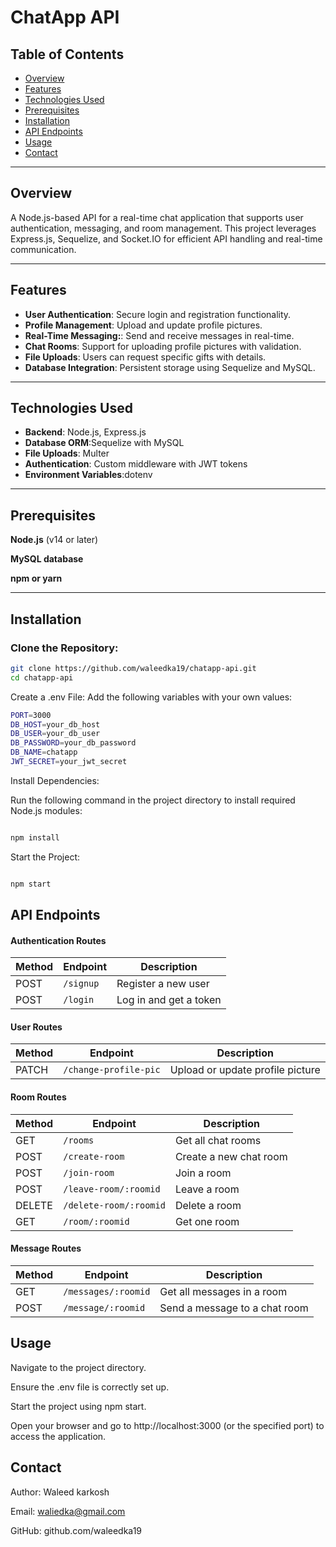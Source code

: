 # ChatApp API

## Table of Contents

- [Overview](#overview)
- [Features](#features)
- [Technologies Used](#technologies-used)
- [Prerequisites](#Prerequisites)
- [Installation](#installation)
- [API Endpoints](#api-endpoints)
- [Usage](#usage)
- [Contact](#contact)

---

## Overview

A Node.js-based API for a real-time chat application that supports user authentication, messaging, and room management. This project leverages Express.js, Sequelize, and Socket.IO for efficient API handling and real-time communication.

---

## Features

- **User Authentication**: Secure login and registration functionality.
- **Profile Management**: Upload and update profile pictures.
- **Real-Time Messaging:**: Send and receive messages in real-time.
- **Chat Rooms**: Support for uploading profile pictures with validation.
- **File Uploads**: Users can request specific gifts with details.
- **Database Integration**: Persistent storage using Sequelize and MySQL.

---

## Technologies Used

- **Backend**: Node.js, Express.js
- **Database ORM**:Sequelize with MySQL
- **File Uploads**: Multer
- **Authentication**: Custom middleware with JWT tokens
- **Environment Variables**:dotenv

---

## Prerequisites

**Node.js** (v14 or later)

**MySQL database**

**npm or yarn**

---

## Installation

### Clone the Repository:

```bash
git clone https://github.com/waleedka19/chatapp-api.git
cd chatapp-api
```

Create a .env File:
Add the following variables with your own values:

```bash
PORT=3000
DB_HOST=your_db_host
DB_USER=your_db_user
DB_PASSWORD=your_db_password
DB_NAME=chatapp
JWT_SECRET=your_jwt_secret
```

Install Dependencies:

Run the following command in the project directory to install required Node.js modules:

```bash

npm install
```

Start the Project:

```bash

npm start
```

## API Endpoints

#### Authentication Routes

| Method | Endpoint  | Description            |
| ------ | --------- | ---------------------- |
| POST   | `/signup` | Register a new user    |
| POST   | `/login`  | Log in and get a token |

#### User Routes

| Method | Endpoint              | Description                      |
| ------ | --------------------- | -------------------------------- |
| PATCH  | `/change-profile-pic` | Upload or update profile picture |

#### Room Routes

| Method | Endpoint               | Description            |
| ------ | ---------------------- | ---------------------- |
| GET    | `/rooms`               | Get all chat rooms     |
| POST   | `/create-room`         | Create a new chat room |
| POST   | `/join-room`           | Join a room            |
| POST   | `/leave-room/:roomid`  | Leave a room           |
| DELETE | `/delete-room/:roomid` | Delete a room          |
| GET    | `/room/:roomid`        | Get one room           |

#### Message Routes

| Method | Endpoint            | Description                   |
| ------ | ------------------- | ----------------------------- |
| GET    | `/messages/:roomid` | Get all messages in a room    |
| POST   | `/message/:roomid`  | Send a message to a chat room |

## Usage

Navigate to the project directory.

Ensure the .env file is correctly set up.

Start the project using npm start.

Open your browser and go to http://localhost:3000 (or the specified port) to access the application.

## Contact

Author: Waleed karkosh

Email: waliedka@gmail.com

GitHub: github.com/waleedka19

